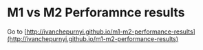 # M1 vs M2 Perforamnce results

Go to [http://ivanchepurnyi.github.io/m1-m2-performance-results](http://ivanchepurnyi.github.io/m1-m2-performance-results)
